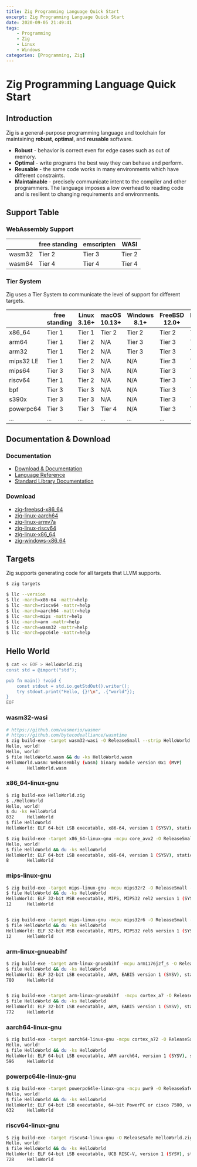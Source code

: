 ```yaml
---
title: Zig Programming Language Quick Start
excerpt: Zig Programming Language Quick Start
date: 2020-09-05 21:49:41
tags:
    - Programming
    - Zig
    - Linux
    - Windows
categories: [Programming, Zig]
---
```


# Zig Programming Language Quick Start

## Introduction

Zig is a general-purpose programming language and toolchain for maintaining **robust**, **optimal**, and **reusable** software.

* **Robust** - behavior is correct even for edge cases such as out of memory.
* **Optimal** - write programs the best way they can behave and perform.
* **Reusable** - the same code works in many environments which have different constraints.
* **Maintainable** - precisely communicate intent to the compiler and other programmers. The language imposes a low overhead to reading code and is resilient to changing requirements and environments.

## Support Table

### WebAssembly Support
| &nbsp;    | free standing | emscripten    | WASI |
|-----------|---------------|---------------|------|
| wasm32    | Tier 2        | Tier 3        | Tier 2
| wasm64    | Tier 4        | Tier 4        | Tier 4

### Tier System

Zig uses a Tier System to communicate the level of support for different targets.

| &nbsp;    | free standing | Linux 3.16+   | macOS 10.13+  | Windows 8.1+  | FreeBSD 12.0+ | NetBSD 8.0+ |
|-----------|---------------|---------------|---------------|---------------|---------------|-------------|
| x86_64    | Tier 1        | Tier 1        | Tier 2        | Tier 2        | Tier 2        | Tier 2      |
| arm64     | Tier 1        | Tier 2        | N/A           | Tier 3        | Tier 3        | Tier 3      |
| arm32     | Tier 1        | Tier 2        | N/A           | Tier 3        | Tier 3        | Tier 3      |
| mips32 LE | Tier 1        | Tier 2        | N/A           | N/A           | Tier 3        | Tier 3      |
| mips64    | Tier 3        | Tier 3        | N/A           | N/A           | Tier 3        | Tier 3      |
| riscv64   | Tier 1        | Tier 2        | N/A           | N/A           | Tier 3        | Tier 3      |
| bpf       | Tier 3        | Tier 3        | N/A           | N/A           | Tier 3        | Tier 3      |
| s390x     | Tier 3        | Tier 3        | N/A           | N/A           | Tier 3        | Tier 3      |
| powerpc64 | Tier 3        | Tier 3        | Tier 4        | N/A           | Tier 3        | Tier 3      |
| ...       | ...           | ...           | ...           | ...           | ...           | ...         |

## Documentation & Download

### Documentation

* [Download & Documentation](https://ziglang.org/download/)
* [Language Reference](https://ziglang.org/documentation/master/)
* [Standard Library Documentation](https://ziglang.org/documentation/0.7.0/std/)

### Download

* [zig-freebsd-x86_64](https://ziglang.org/download/0.7.0/zig-freebsd-x86_64-0.7.0.tar.xz)
* [zig-linux-aarch64](https://ziglang.org/download/0.7.0/zig-linux-aarch64-0.7.0.tar.xz)
* [zig-linux-armv7a](https://ziglang.org/download/0.7.0/zig-linux-armv7a-0.7.0.tar.xz)
* [zig-linux-riscv64](https://ziglang.org/download/0.7.0/zig-linux-riscv64-0.7.0.tar.xz)
* [zig-linux-x86_64](https://ziglang.org/download/0.7.0/zig-linux-x86_64-0.7.0.tar.xz)
* [zig-windows-x86_64](https://ziglang.org/download/0.7.0/zig-windows-x86_64-0.7.0.zip)

## Targets

Zig supports generating code for all targets that LLVM supports.

```bash
$ zig targets

$ llc --version
$ llc -march=x86-64 -mattr=help
$ llc -march=riscv64 -mattr=help
$ llc -march=aarch64 -mattr=help
$ llc -march=mips -mattr=help
$ llc -march=arm -mattr=help
$ llc -march=wasm32 -mattr=help
$ llc -march=ppc64le -mattr=help
```

## Hello World

```bash
$ cat << EOF > HelloWorld.zig
const std = @import("std");

pub fn main() !void {
    const stdout = std.io.getStdOut().writer();
    try stdout.print("Hello, {}!\n", .{"world"});
}
EOF
```

### wasm32-wasi

```bash
# https://github.com/wasmerio/wasmer
# https://github.com/bytecodealliance/wasmtime
$ zig build-exe -target wasm32-wasi -O ReleaseSmall --strip HelloWorld.zig && wasmer HelloWorld.wasm && wasmtime HelloWorld.wasm
Hello, world!
Hello, world!
$ file HelloWorld.wasm && du -ks HelloWorld.wasm
HelloWorld.wasm: WebAssembly (wasm) binary module version 0x1 (MVP)
4       HelloWorld.wasm
```

### x86_64-linux-gnu

```bash
$ zig build-exe HelloWorld.zig
$ ./HelloWorld
Hello, world!
$ du -ks HelloWorld
832     HelloWorld
$ file HelloWorld
HelloWorld: ELF 64-bit LSB executable, x86-64, version 1 (SYSV), statically linked, with debug_info, not stripped

$ zig build-exe -target x86_64-linux-gnu -mcpu core_avx2 -O ReleaseSmall -fPIC --strip HelloWorld.zig && ./HelloWorld
Hello, world!
$ file HelloWorld && du -ks HelloWorld
HelloWorld: ELF 64-bit LSB executable, x86-64, version 1 (SYSV), statically linked, not stripped
8       HelloWorld
```

### mips-linux-gnu

```bash
$ zig build-exe -target mips-linux-gnu -mcpu mips32r2 -O ReleaseSmall --strip HelloWorld.zig && qemu-mips-static HelloWorld
$ file HelloWorld && du -ks HelloWorld
HelloWorld: ELF 32-bit MSB executable, MIPS, MIPS32 rel2 version 1 (SYSV), statically linked, not stripped
12      HelloWorld


$ zig build-exe -target mips-linux-gnu -mcpu mips32r6 -O ReleaseSmall --strip HelloWorld.zig && qemu-mips-static ./HelloWorld
$ file HelloWorld && du -ks HelloWorld
HelloWorld: ELF 32-bit MSB executable, MIPS, MIPS32 rel6 version 1 (SYSV), statically linked, not stripped
12      HelloWorld
```

### arm-linux-gnueabihf

```bash
$ zig build-exe -target arm-linux-gnueabihf -mcpu arm1176jzf_s -O ReleaseSafe HelloWorld.zig  && qemu-arm-static ./HelloWorld
$ file HelloWorld && du -ks HelloWorld
HelloWorld: ELF 32-bit LSB executable, ARM, EABI5 version 1 (SYSV), statically linked, with debug_info, not stripped
780     HelloWorld


$ zig build-exe -target arm-linux-gnueabihf  -mcpu cortex_a7 -O ReleaseSafe  HelloWorld.zig  && qemu-arm-static ./HelloWorld
$ file HelloWorld && du -ks HelloWorld
HelloWorld: ELF 32-bit LSB executable, ARM, EABI5 version 1 (SYSV), statically linked, with debug_info, not stripped
772     HelloWorld
```

### aarch64-linux-gnu

```bash
$ zig build-exe -target aarch64-linux-gnu -mcpu cortex_a72 -O ReleaseSafe -fPIC  HelloWorld.zig && qemu-aarch64-static HelloWorld
Hello, world!
$ file HelloWorld && du -ks HelloWorld
HelloWorld: ELF 64-bit LSB executable, ARM aarch64, version 1 (SYSV), statically linked, with debug_info, not stripped
596     HelloWorld
```

### powerpc64le-linux-gnu

```bash
$ zig build-exe -target powerpc64le-linux-gnu -mcpu pwr9 -O ReleaseSafe -fPIC HelloWorld.zig && qemu-ppc64le-static HelloWorld
Hello, world!
$ file HelloWorld && du -ks HelloWorld
HelloWorld: ELF 64-bit LSB executable, 64-bit PowerPC or cisco 7500, version 1 (SYSV), statically linked, with debug_info, not stripped
632     HelloWorld
```

### riscv64-linux-gnu

```bash
$ zig build-exe -target riscv64-linux-gnu -O ReleaseSafe HelloWorld.zig && qemu-riscv64-static HelloWorld
Hello, world!
$ file HelloWorld && du -ks HelloWorld
HelloWorld: ELF 64-bit LSB executable, UCB RISC-V, version 1 (SYSV), statically linked, with debug_info, not stripped
728     HelloWorld
```
